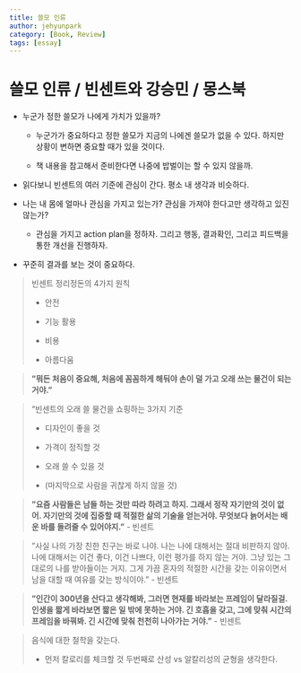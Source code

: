 ```yaml
---
title: 쓸모 인류
author: jehyunpark
category: [Book, Review]
tags: [essay]
---
```


# 쓸모 인류 / 빈센트와 강승민 / 몽스북

- 누군가 정한 쓸모가 나에게 가치가 있을까?
  
  - 누군가가 중요하다고 정한 쓸모가 지금의 나에겐 쓸모가 없을 수 있다. 하지만 상황이 변하면 중요할 때가 있을 것이다.
  
  - 책 내용을 참고해서 준비한다면 나중에 밥벌이는 할 수 있지 않을까.

- 읽다보니 빈센트의 여러 기준에 관심이 간다. 평소 내 생각과 비슷하다.

- 나는 내 몸에 얼마나 관심을 가지고 있는가? 관심을 가져야 한다고만 생각하고 있진 않는가?
  
  - 관심을 가지고 action plan을 정하자. 그리고 행동, 결과확인, 그리고 피드백을 통한 개선을 진행하자.

- 꾸준히 결과를 보는 것이 중요하다.

> 빈센트 정리정돈의 4가지 원칙
> 
> - 안전
> 
> - 기능 활용
> 
> - 비용
> 
> - 아름다움

> **”뭐든 처음이 중요해, 처음에 꼼꼼하게 해둬야 손이 덜 가고 오래 쓰는 물건이 되는거야.”**

> “빈센트의 오래 쓸 물건을 쇼핑하는 3가지 기준
> 
> - 디자인이 좋을 것
> 
> - 가격이 정직할 것
> 
> - 오래 쓸 수 있을 것
> 
> - (마지막으로 사람을 귀찮게 하지 않을 것)

> **”요즘 사람들은 남들 하는 것만 따라 하려고 하지. 그래서 정작 자기만의 것이 없어. 자기만의 것에 집중할 때 적절한 삶의 기술을 얻는거야. 무엇보다 늙어서는 배운 바를 돌려줄 수 있어야지.”** - 빈센트

> ”사실 나의 가장 친한 친구는 바로 나야. 나는 나에 대해서는 절대 비판하지 않아. 나에 대해서는 이건 좋다, 이건 나쁘다, 이런 평가를 하지 않는 거야. 그냥 있는 그대로의 나를 받아들이는 거지. 그게 가끔 혼자의 적절한 시간을 갖는 이유이면서 남을 대할 때 여유를 갖는 방식이야.” - 빈센트

> **”인간이 300년을 산다고 생각해봐, 그러면 현재를 바라보는 프레임이 달라질걸. 인생을 짧게 바라보면 짧은 일 밖에 못하는 거야. 긴 호흡을 갖고, 그에 맞춰 시간의 프레임을 바꿔봐. 긴 시간에 맞춰 천천히 나아가는 거야.”** - 빈센트

>  음식에 대한 철학을 갖는다.
> 
> - 먼저 칼로리를 체크할 것 두번째로 산성 vs 알칼리성의 균형을 생각한다.
